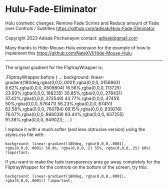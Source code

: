 # Hulu-Fade-Eliminator
Hulu cosmetic changes: Remove Fade Scrims and Reduce amount of Fade over Controls / Subtitles
	https://github.com/adisak/Hulu-Fade-Eliminator

Copyright 2023 Adisak Pochanayon
contact: adisak@gmail.com

Many thanks to Hide-Mouse-Hulu extension for the example of how to implement this
	https://github.com/NateXVI/Hide-Mouse-Hulu

-----

The original gradient for the FliptrayWrapper is:

.FliptrayWrapper:before {
	...
    background: linear-gradient(180deg,rgba(0,0,0,.0001),rgba(0,0,0,.0156863) 8.62%,rgba(0,0,0,.0509804) 16.56%,rgba(0,0,0,.113725) 23.93%,rgba(0,0,0,.188235) 30.85%,rgba(0,0,0,.278431) 37.42%,rgba(0,0,0,.372549) 43.77%,rgba(0,0,0,.47451) 50%,rgba(0,0,0,.576471) 56.23%,rgba(0,0,0,.67451) 62.58%,rgba(0,0,0,.760784) 69.15%,rgba(0,0,0,.839216) 76.07%,rgba(0,0,0,.898039) 83.44%,rgba(0,0,0,.937255) 91.38%,rgba(0,0,0,.94902));
	...
}

I replace it with a much softer (and less obtrusive version) using the styles.css file with:

    background: linear-gradient(180deg, rgba(0,0,0,.0001), rgba(0,0,0,.0001) 50.0%, rgba(0,0,0,.2) 55%, rgba(0,0,0,.25) 60%) !important;

If you want to make the fade transparency area go away completely for the FliptrayWrapper for the controls on the bottom of the screen, try this:

    background: linear-gradient(180deg, rgba(0,0,0,.0001), rgba(0,0,0,.0001)) !important;
	